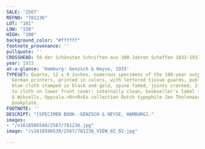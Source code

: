 ```yaml
---
SALE: '2567'
REFNO: "781236"
LOT: "101"
LOW: "150"
HIGH: "200"
background_color: "#ffffff"
footnote_provenance: ''
pullquote: ''
CROSSHEAD: 50 der Schönsten Schriften aus 100 Jahren Schaffen 1833-1933.
year: 1933
at-a-glance: 'Hamburg: Genzsch & Heyse, 1933'
TYPESET: Quarto, 12 x 9 inches, numerous specimens of the 100-year output of the famed
  German printers, printed in colors, with lettered tissue guards, publisher's spiral-bound
  blue cloth stamped in black and gold, spine faded, joints cracked, 2-inch abrasion
  to cloth on lower front cover; internally clean, bookseller's label from Almquist
  & Wiksells, Uppsala.<R><R>Ex-collection Dutch typophile Jan Tholenaar, with his
  bookplate.
FOOTNOTE: ''
DESCRIPT: "[SPECIMEN BOOK--GENZSCH & HEYSE, HAMBURG]."
images:
- "/v1618586540/2567/781236.jpg"
image: "/v1618586539/2567/781236_VIEW_02_02.jpg"

---
```

